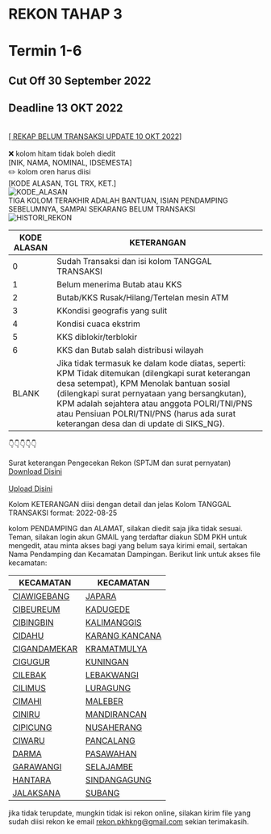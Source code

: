 # REKON TAHAP 3 
# Termin 1-6
## Cut Off 30 September 2022
## Deadline 13 OKT 2022
<br><a href="https://docs.google.com/spreadsheets/d/190d-t1_FIU_5BJJuTPMrsOjxObxC4wd4/edit?usp=sharing&ouid=103403997875377965220&rtpof=true&sd=true">[ REKAP BELUM TRANSAKSI UPDATE 10 OKT 2022]</a>
<br><br>❌ kolom hitam tidak boleh diedit<br> [NIK, NAMA, NOMINAL, IDSEMESTA]
<br>✏️ kolom oren harus diisi<br> [KODE ALASAN, TGL TRX, KET.]
<br>![KODE_ALASAN](https://user-images.githubusercontent.com/114164637/194822048-d17bd536-8351-4634-b961-77ff6ef8fd7f.png)
<br>TIGA KOLOM TERAKHIR ADALAH BANTUAN, ISIAN PENDAMPING SEBELUMNYA, SAMPAI SEKARANG BELUM  TRANSAKSI
<br>![HISTORI_REKON](https://user-images.githubusercontent.com/114164637/194822063-101879c3-42f9-439b-95e9-a928a9711784.png)
<br>

| KODE ALASAN |KETERANGAN|
| --- | --- |
| 0 | Sudah Transaksi dan isi kolom TANGGAL TRANSAKSI |
| 1 |  Belum menerima Butab atau KKS |
| 2 |  Butab/KKS Rusak/Hilang/Tertelan mesin ATM |
| 3 |  KKondisi geografis yang sulit |
| 4 | Kondisi cuaca ekstrim |
| 5 |  KKS diblokir/terblokir |
| 6 |  KKS dan Butab salah distribusi wilayah |
| BLANK |  Jika tidak termasuk ke dalam kode diatas, seperti: KPM Tidak ditemukan (dilengkapi surat keterangan desa setempat), KPM Menolak bantuan sosial (dilengkapi surat pernyataan yang bersangkutan), KPM adalah sejahtera atau anggota POLRI/TNI/PNS atau Pensiuan POLRI/TNI/PNS (harus ada surat keterangan desa dan di update di SIKS_NG). |

👇👇👇👇👇

Surat keterangan Pengecekan Rekon (SPTJM dan surat pernyatan)
<br><a href="https://docs.google.com/document/d/1-qVT17VMVJIKY4IUFWasVMjRtyNvP2lJ/edit?usp=sharing&ouid=103403997875377965220&rtpof=true&sd=true"> Download Disini</a>
<br><br><a href="https://drive.google.com/drive/folders/1-pGMxcWLbM24XaXfTvTHCLeja5wFZgoy?usp=sharing"> Upload Disini</a>

Kolom KETERANGAN diisi dengan detail dan jelas
Kolom TANGGAL TRANSAKSI format: 2022-08-25

kolom PENDAMPING dan ALAMAT, silakan diedit saja jika tidak sesuai.
Teman, silakan login akun GMAIL yang terdaftar diakun SDM PKH untuk mengedit, atau minta akses bagi yang belum saya kirimi email, sertakan Nama Pendamping dan Kecamatan Dampingan.
Berikut link untuk akses file kecamatan:

| KECAMATAN | KECAMATAN |
| --- | --- |
|<a href="https://docs.google.com/spreadsheets/d/192fTZbX9VvhCxIU-iFnsrtv4iTGZ4GC3/edit?usp=sharing&ouid=103403997875377965220&rtpof=true&sd=true">CIAWIGEBANG</a> | <a href="https://docs.google.com/spreadsheets/d/19BJ3SUZRYEpju7eWtNKl43e_u-TuuVyj/edit?usp=sharing&ouid=103403997875377965220&rtpof=true&sd=true">JAPARA</a> |
| <a href="https://docs.google.com/spreadsheets/d/192av-efkOKmoppuaZlt6vOdNpdMKq7ER/edit?usp=sharing&ouid=103403997875377965220&rtpof=true&sd=true">CIBEUREUM</a> | <a href="https://docs.google.com/spreadsheets/d/19DM3j111GxMzwtfkxsAX4FZ1JA0G6Ozw/edit?usp=sharing&ouid=103403997875377965220&rtpof=true&sd=true">KADUGEDE</a> |
| <a href="https://docs.google.com/spreadsheets/d/191xHofT5dulPTHlPQG0XC1YpW-C6n7DE/edit?usp=sharing&ouid=103403997875377965220&rtpof=true&sd=true">CIBINGBIN</a> | <a href="https://docs.google.com/spreadsheets/d/19FjpcGJrboP2jCO5LGcGzxFpwNWX0j7f/edit?usp=sharing&ouid=103403997875377965220&rtpof=true&sd=true">KALIMANGGIS</a> |
| <a href="https://docs.google.com/spreadsheets/d/191bmRD11tSF3VFAcsYnAYE4rTEhHzrvL/edit?usp=sharing&ouid=103403997875377965220&rtpof=true&sd=true">CIDAHU</a> | <a href="https://docs.google.com/spreadsheets/d/19FwqmqjsuLHGoH04W8qWp97KyUpBbBms/edit?usp=sharing&ouid=103403997875377965220&rtpof=true&sd=true">KARANG KANCANA</a> |
| <a href="https://docs.google.com/spreadsheets/d/196NfGL6ynyVaVQ6Lla2tLOqYBMKCVlI0/edit?usp=sharing&ouid=103403997875377965220&rtpof=true&sd=true">CIGANDAMEKAR</a> | <a href="https://docs.google.com/spreadsheets/d/19GQlaBo32M2UFzVkzl-PQy2KeH-qdNa1/edit?usp=sharing&ouid=103403997875377965220&rtpof=true&sd=true">KRAMATMULYA</a> |
| <a href="https://docs.google.com/spreadsheets/d/197Fd2ZWn3PhfZDx4dHzWSTf_cF-20fG8/edit?usp=sharing&ouid=103403997875377965220&rtpof=true&sd=true">CIGUGUR</a> | <a href="https://docs.google.com/spreadsheets/d/19GkZeQmlqiLY35n4vAH80EKr_V3yAT2B/edit?usp=sharing&ouid=103403997875377965220&rtpof=true&sd=true">KUNINGAN</a> |
| <a href="https://docs.google.com/spreadsheets/d/196m0UtqXa_OCfiIVPSqUGtgGBF8q2glQ/edit?usp=sharing&ouid=103403997875377965220&rtpof=true&sd=true">CILEBAK</a> | <a href="https://docs.google.com/spreadsheets/d/19H3Zv6hiAjY3iLDg46x9h9WUsF7b36BA/edit?usp=sharing&ouid=103403997875377965220&rtpof=true&sd=true">LEBAKWANGI</a> |
| <a href="https://docs.google.com/spreadsheets/d/197M91siieJCVfm5d34tGi0q6dN-MJXkU/edit?usp=sharing&ouid=103403997875377965220&rtpof=true&sd=true">CILIMUS</a> | <a href="https://docs.google.com/spreadsheets/d/19IW2qvWj53pDgEXTIb7xKD-9dyAp2lG-/edit?usp=sharing&ouid=103403997875377965220&rtpof=true&sd=true">LURAGUNG</a> |
| <a href="https://docs.google.com/spreadsheets/d/197O5-X4wDFETLiRTZQB3MucTTDacXR9O/edit?usp=sharing&ouid=103403997875377965220&rtpof=true&sd=true">CIMAHI</a> | <a href="https://docs.google.com/spreadsheets/d/19J352HVPG6Z_6PyiwuLRrES5KIUfOl-h/edit?usp=sharing&ouid=103403997875377965220&rtpof=true&sd=true">MALEBER</a> |
| <a href="https://docs.google.com/spreadsheets/d/197NqaocWLX5gwDQHEPJUlHwcg44J0drs/edit?usp=sharing&ouid=103403997875377965220&rtpof=true&sd=true">CINIRU</a> | <a href="https://docs.google.com/spreadsheets/d/19KPj6y0eJDj2v2m4wNaoJXX_PkgqKMV_/edit?usp=sharing&ouid=103403997875377965220&rtpof=true&sd=true">MANDIRANCAN</a> |
| <a href="https://docs.google.com/spreadsheets/d/198uCussJqCxYjVpmJwkE8Ksz-2p4xAbu/edit?usp=sharing&ouid=103403997875377965220&rtpof=true&sd=true">CIPICUNG</a> | <a href="https://docs.google.com/spreadsheets/d/19JIXKr7RQcgDhW9Xz7Byb376K0yMa4Ap/edit?usp=sharing&ouid=103403997875377965220&rtpof=true&sd=true">NUSAHERANG</a> |
| <a href="https://docs.google.com/spreadsheets/d/198WcLvOhCjDvKf5wev0vMGkPpAmOLMvH/edit?usp=sharing&ouid=103403997875377965220&rtpof=true&sd=true">CIWARU</a> | <a href="https://docs.google.com/spreadsheets/d/19KjaAjkRp5b_RMMpG2vwoJEaiK2pVoaz/edit?usp=sharing&ouid=103403997875377965220&rtpof=true&sd=true">PANCALANG</a> |
| <a href="https://docs.google.com/spreadsheets/d/197RB-GhKQ2gQcBN7SVn6qYHl3QW8tSJ0/edit?usp=sharing&ouid=103403997875377965220&rtpof=true&sd=true">DARMA</a> | <a href="https://docs.google.com/spreadsheets/d/19LGjfiPnQ5Pd1etXYYkKQmFIlK-SeMje/edit?usp=sharing&ouid=103403997875377965220&rtpof=true&sd=true">PASAWAHAN</a> |
| <a href="https://docs.google.com/spreadsheets/d/19AJX8rISmHAkOe8-iRB3J6u6pQFMYvfn/edit?usp=sharing&ouid=103403997875377965220&rtpof=true&sd=true">GARAWANGI</a> | <a href="https://docs.google.com/spreadsheets/d/19M8b618wYDCM-qmPftpq4XaR2LhMce3R/edit?usp=sharing&ouid=103403997875377965220&rtpof=true&sd=true">SELAJAMBE</a> |
| <a href="https://docs.google.com/spreadsheets/d/199f4B8Yerh1yTY69nGYTDJeaMdLOn-6c/edit?usp=sharing&ouid=103403997875377965220&rtpof=true&sd=true">HANTARA</a> | <a href="https://docs.google.com/spreadsheets/d/19LonaczbkSUecFZ_NkCr2OxM8NMdXlc0/edit?usp=sharing&ouid=103403997875377965220&rtpof=true&sd=true">SINDANGAGUNG</a> |
| <a href="https://docs.google.com/spreadsheets/d/19AU8V4Etecff07HI1h3XA8e_jQekXsS-/edit?usp=sharing&ouid=103403997875377965220&rtpof=true&sd=true">JALAKSANA</a> | <a href="https://docs.google.com/spreadsheets/d/19MKOQrAPLTb9meGF6O2iVuRVDVVkL705/edit?usp=sharing&ouid=103403997875377965220&rtpof=true&sd=true">SUBANG</a> |

jika tidak terupdate, mungkin tidak isi rekon online, silakan kirim file yang sudah diisi rekon ke email rekon.pkhkng@gmail.com
sekian terimakasih. 



